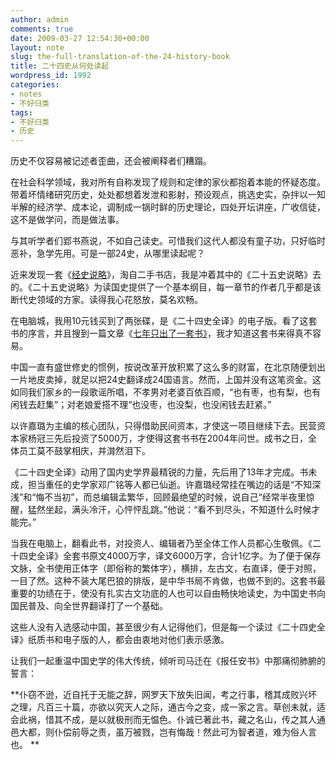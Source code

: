 ```yaml
---
author: admin
comments: true
date: 2009-03-27 12:54:30+00:00
layout: note
slug: the-full-translation-of-the-24-history-book
title: 二十四史从何处读起
wordpress_id: 1992
categories:
- notes
- 不好归类
tags:
- 不好归类
- 历史
---
```


历史不仅容易被记述者歪曲，还会被阐释者们糟蹋。

在社会科学领域，我对所有自称发现了规则和定律的家伙都抱着本能的怀疑态度。带着坏情绪研究历史，处处都想着发泄和影射，预设观点，挑选史实，杂拌以一知半解的经济学、成本论，调制成一锅时鲜的历史理论，四处开坛讲座，广收信徒，这不是做学问，而是做法事。

与其听学者们郢书燕说，不如自己读史。可惜我们这代人都没有童子功，只好临时恶补，急学先用。可是一部24史，从哪里读起呢？

近来发现一套《[经史说略](http://www.douban.com/subject/1105526/)》，淘自二手书店，我是冲着其中的《二十五史说略》去的。《二十五史说略》为读国史提供了一个基本纲目，每一章节的作者几乎都是该断代史领域的方家。读得我心花怒放，莫名欢畅。

在电脑城，我用10元钱买到了两张碟，是《二十四史全译》的电子版。看了这套书的序言，并且搜到一篇文章《[七年只出了一套书》](http://book.cyol.com/gb/book/2005-12/14/content_1110832.htm)，我才知道这套书来得真不容易。

中国一直有盛世修史的惯例，按说改革开放积累了这么多的财富，在北京随便划出一片地皮卖掉，就足以把24史翻译成24国语言。然而，上国并没有这笔资金。这如同我们家乡的一段歌谣所唱，不孝男对老婆百依百顺，“也有枣，也有梨，也有闲钱去赶集”；对老娘爱搭不理“也没枣，也没梨，也没闲钱去赶紧。”

以许嘉璐为主编的核心团队，只得借助民间资本，才使这一项目继续下去。民营资本家杨冠三先后投资了5000万，才使得这套书书在2004年问世。成书之日，全体员工莫不鼓掌相庆，并潸然泪下。

《二十四史全译》动用了国内史学界最精锐的力量，先后用了13年才完成。书未成，担当重任的史学家邓广铭等人都已仙逝。许嘉璐经常挂在嘴边的话是“不知深浅”和“悔不当初”，而总编辑孟繁华，回顾最绝望的时候，说自己“经常半夜里惊醒，猛然坐起，满头冷汗，心怦怦乱跳。”他说：“看不到尽头，不知道什么时候才能完。”

当我在电脑上，翻看此书，对投资人、编辑者乃至全体工作人员都心生敬佩。《二十四史全译》全套书原文4000万字，译文6000万字，合计1亿字。为了便于保存文脉，全书使用正体字（即俗称的繁体字），横排，左古文，右直译，便于对照，一目了然。这种不装大尾巴狼的排版，是中华书局不肯做，也做不到的。这套书最重要的功绩在于，使没有扎实古文功底的人也可以自由畅快地读史，为中国史书向国民普及、向全世界翻译打了一个基础。

这些人没有入选感动中国，甚至很少有人记得他们，但是每一个读过《二十四史全译》纸质书和电子版的人，都会由衷地对他们表示感激。

让我们一起重温中国史学的伟大传统，倾听司马迁在《报任安书》中那痛彻肺腑的誓言：

**仆窃不逊，近自托于无能之辞，网罗天下放失旧闻，考之行事，稽其成败兴坏之理，凡百三十篇，亦欲以究天人之际，通古今之变，成一家之言。草创未就，适会此祸，惜其不成，是以就极刑而无愠色。仆诚已著此书，藏之名山，传之其人通邑大都，则仆偿前辱之责，虽万被戮，岂有悔哉！然此可为智者道，难为俗人言也。
**
